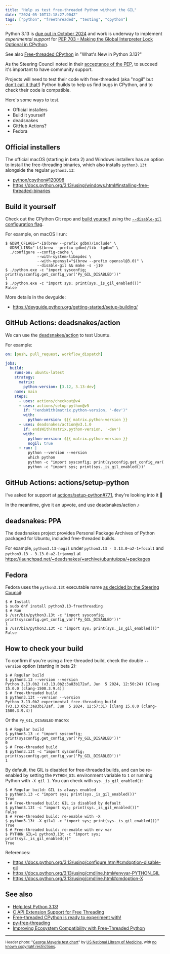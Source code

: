 ```yaml
---
title: "Help us test free-threaded Python without the GIL"
date: "2024-05-10T12:18:27.904Z"
tags: ["python", "freethreaded", "testing", "cpython"]
---
```


Python 3.13 is [due out in October 2024](https://peps.python.org/pep-0719/) and work is
underway to implement _experimental support_ for
[PEP 703 - Making the Global Interpreter Lock Optional in CPython](https://peps.python.org/pep-0703/).

See also
[Free-threaded CPython](https://docs.python.org/3.13/whatsnew/3.13.html#free-threaded-cpython)
in "What's New in Python 3.13?"

As the Steering Council noted in their
[acceptance of the PEP](https://discuss.python.org/t/pep-703-making-the-global-interpreter-lock-optional-in-cpython-acceptance/37075?u=hugovk),
to succeed it's important to have community support.

Projects will need to test their code with free-threaded (aka "nogil" but
[don't call it that!](https://discuss.python.org/t/pep-703-making-the-global-interpreter-lock-optional-in-cpython-acceptance/37075?u=hugovk))
Python builds to help us find bugs in CPython, and to check their code is compatible.

Here's some ways to test.

- Official installers
- Build it yourself
- deadsnakes
- GitHub Actions?
- Fedora

## Official installers

The official macOS (starting in beta 2) and Windows installers has an option to install
the free-threading binaries, which also installs `python3.13t` alongside the regular
`python3.13`:

- [python/cpython#120098](https://github.com/python/cpython/issues/120098)
- https://docs.python.org/3.13/using/windows.html#installing-free-threaded-binaries

## Build it yourself

Check out the CPython Git repo and [build yourself](https://devguide.python.org/) using
the
[`--disable-gil` configuration flag](https://docs.python.org/3.13/using/configure.html#cmdoption-disable-gil).

For example, on macOS I run:

```console
$ GDBM_CFLAGS="-I$(brew --prefix gdbm)/include" \
  GDBM_LIBS="-L$(brew --prefix gdbm)/lib -lgdbm" \
  ./configure --config-cache \
              --with-system-libmpdec \
              --with-openssl="$(brew --prefix openssl@3.0)" \
              --disable-gil && make -s -j10
$ ./python.exe -c "import sysconfig; print(sysconfig.get_config_var('Py_GIL_DISABLED'))"
1
$ ./python.exe -c "import sys; print(sys._is_gil_enabled())"
False
```

More details in the devguide:

- https://devguide.python.org/getting-started/setup-building/

## GitHub Actions: deadsnakes/action

We can use the [deadsnakes/action](https://github.com/deadsnakes/action) to test Ubuntu.

For example:

```yaml
on: [push, pull_request, workflow_dispatch]

jobs:
  build:
    runs-on: ubuntu-latest
    strategy:
      matrix:
        python-version: [3.12, 3.13-dev]
    name: main
    steps:
      - uses: actions/checkout@v4
      - uses: actions/setup-python@v5
        if: "!endsWith(matrix.python-version, '-dev')"
        with:
          python-version: ${{ matrix.python-version }}
      - uses: deadsnakes/action@v3.1.0
        if: endsWith(matrix.python-version, '-dev')
        with:
          python-version: ${{ matrix.python-version }}
          nogil: true
      - run: |
          python --version --version
          which python
          python -c "import sysconfig; print(sysconfig.get_config_var('Py_GIL_DISABLED'))"
          python -c "import sys; print(sys._is_gil_enabled())"
```

## GitHub Actions: actions/setup-python

I've asked for support at
[actions/setup-python#771](https://github.com/actions/setup-python/issues/771), they're
looking into it 🤞

In the meantime, give it an upvote, and use deadsnakes/action ⤴️

## deadsnakes: PPA

The deadsnakes project provides Personal Package Archives of Python packaged for Ubuntu,
included free-threaded builds.

For example, `python3.13-nogil` under `python3.13 - 3.13.0~a2-1+focal1` and
`python3.13 - 3.13.0~a2-1+jammy1` at
https://launchpad.net/~deadsnakes/+archive/ubuntu/ppa/+packages

## Fedora

Fedora uses the `python3.13t` executable name
[as decided by the Steering Council](https://github.com/python/steering-council/issues/221#issuecomment-1841593283):

```console
$ # Install
$ sudo dnf install python3.13-freethreading
$ # Run
$ /usr/bin/python3.13t -c "import sysconfig; print(sysconfig.get_config_var('Py_GIL_DISABLED'))"
1
$ /usr/bin/python3.13t -c "import sys; print(sys._is_gil_enabled())"
False
```

## How to check your build

To confirm if you're using a free-threaded build, check the double `--version` option
(starting in beta 2):

```console
$ # Regular build
$ python3.13 --version --version
Python 3.13.0b2 (v3.13.0b2:3a83b172af, Jun  5 2024, 12:50:24) [Clang 15.0.0 (clang-1500.3.9.4)]
$ # Free-threaded build
$ python3.13t --version --version
Python 3.13.0b2 experimental free-threading build (v3.13.0b2:3a83b172af, Jun  5 2024, 12:57:31) [Clang 15.0.0 (clang-1500.3.9.4)]
```

Or the `Py_GIL_DISABLED` macro:

```console
$ # Regular build
$ python3.13 -c "import sysconfig; print(sysconfig.get_config_var('Py_GIL_DISABLED'))"
0
$ # Free-threaded build
$ python3.13t -c "import sysconfig; print(sysconfig.get_config_var('Py_GIL_DISABLED'))"
1
```

By default, the GIL is disabled for free-threaded builds, and can be re-enabled by
setting the `PYTHON_GIL` environment variable to `1` or running Python with `-X gil 1`.
You can check with `sys._is_gil_enabled()`:

```console
$ # Regular build: GIL is always enabled
$ python3.13 -c "import sys; print(sys._is_gil_enabled())"
True
$ # Free-threaded build: GIL is disabled by default
$ python3.13t -c "import sys; print(sys._is_gil_enabled())"
False
$ # Free-threaded build: re-enable with -X
$ python3.13t -X gil=1 -c "import sys; print(sys._is_gil_enabled())"
True
$ # Free-threaded build: re-enable with env var
$ PYTHON_GIL=1 python3.13t -c "import sys; print(sys._is_gil_enabled())"
True
```

References:

- https://docs.python.org/3.13/using/configure.html#cmdoption-disable-gil
- https://docs.python.org/3.13/using/cmdline.html#envvar-PYTHON_GIL
- https://docs.python.org/3.13/using/cmdline.html#cmdoption-X

## See also

- [Help test Python 3.13!](../../2024/help-test-python-313/)
- [C API Extension Support for Free Threading](https://docs.python.org/3.13/howto/free-threading-extensions.html)
- [Free-threaded CPython is ready to experiment with!](https://labs.quansight.org/blog/free-threaded-python-rollout)
- [py-free-threading](https://py-free-threading.github.io/)
- [Improving Ecosystem Compatibility with Free-Threaded Python](https://github.com/Quansight-Labs/free-threaded-compatibility)

---

<small>Header photo:
"<a target="_blank" rel="noopener noreferrer" href="https://www.flickr.com/photos/nlmhmd/8616809942/">George
Mayerle test chart</a>" by
<a target="_blank" rel="noopener noreferrer" href="https://www.flickr.com/people/nlmhmd/">US
National Library of Medicine</a>, with
<a target="_blank" rel="noopener noreferrer" href="https://www.flickr.com/commons/usage/">no
known copyright restrictions</a>.</small>
